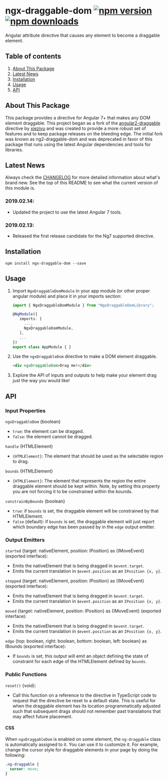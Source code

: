 # ngx-draggable-dom [![npm version](https://badge.fury.io/js/ngx-draggable-dom.svg)](http://badge.fury.io/js/ngx-draggable-dom) [![npm downloads](https://img.shields.io/npm/dm/ngx-draggable-dom.svg)](https://npmjs.org/ngx-draggable-dom)

Angular attribute directive that causes any element to become a draggable element.

## Table of contents
1. [About This Package](#about-this-package)
2. [Latest News](#latest-news)
3. [Installation](#installation)
4. [Usage](#usage)
5. [API](#api)

## About This Package
This package provides a directive for Angular 7+ that makes any DOM element draggable. This project began as a fork of the [angular2-draggable](https://github.com/xieziyu/angular2-draggable) directive by [xieziyu](https://github.com/xieziyu) and was created to provide a more robust set of features and to keep package releases on the bleeding edge. The initial fork was known as ng2-draggable-dom and was deprecated in favor of this package that runs using the latest Angular dependencies and tools for libraries.

## Latest News
Always check the [CHANGELOG](https://github.com/bmartinson/ngx-draggable-dom/blob/master/CHANGELOG.md) for more detailed information about what's brand new. See the top of this README to see what the current version of this module is.

### 2019.02.14:
+ Updated the project to use the latest Angular 7 tools.

### 2019.02.13:
+ Released the first release candidate for the Ng7 supported directive.

## Installation
```npm install ngx-draggable-dom --save```

## Usage
1. Import `NgxDraggableDomModule` in your app module (or other proper angular module) and place it in your imports section:

    ```typescript
    import { NgxDraggableDomModule } from "NgxDraggableDomLibrary";

    @NgModule({
       imports: [
         ...,
         NgxDraggableDomModule,
       ],
       ...
    })
    export class AppModule { }
	  ```

2. Use the `ngxDraggableDom` directive to make a DOM element draggable.

	```html
	<div ngxDraggableDom>Drag me!</div>
	```

3. Explore the API of inputs and outputs to help make your element drag just the way you would like!

## API

### Input Properties

`ngxDraggableDom` {boolean}
+ `true`: the element can be dragged.
+ `false`: the element cannot be dragged.

`handle` {HTMLElement}
+ `{HTMLElement}`: The element that should be used as the selectable region to drag.

`bounds` {HTMLElement}
+ `{HTMLElement}`: The element that represents the region the entire draggable element should be kept within. Note, by setting this property you are not forcing it to be constrained within the bounds.

`constrainByBounds` {boolean}
+ `true`: if `bounds` is set, the draggable element will be constrained by that HTMLElement.
+ `false` (default): if `bounds` is set, the draggable element will just report which boundary edge has been passed by in the `edge` output emitter.

### Output Emitters

`started` {target: nativeElement, position: IPosition} as {IMoveEvent} (exported interface):
+ Emits the nativeElement that is being dragged in `$event.target`.
+ Emits the current translation in `$event.position` as an `IPosition {x, y}`.

`stopped` {target: nativeElement, position: IPosition} as {IMoveEvent} (exported interface):
+ Emits the nativeElement that is being dragged in `$event.target`.
+ Emits the current translation in `$event.position` as an `IPosition {x, y}`.

`moved` {target: nativeElement, position: IPosition} as {IMoveEvent} (exported interface):
+ Emits the nativeElement that is being dragged in `$event.target`.
+ Emits the current translation in `$event.position` as an `IPosition {x, y}`.

`edge` {top: boolean, right: boolean, bottom: boolean, left: boolean} as IBounds (exported interface):
+ If `bounds` is set, this output will emit an object defining the state of constraint for each edge of the HTMLElement defined by `bounds`.

### Public Functions

`reset()` {void}:
+ Call this function on a reference to the directive in TypeScript code to request that the directive be reset to a default state. This is useful for when the draggable element has its location programmatically adjusted such that subsequent drags should not remember past translations that may affect future placement.

####  CSS
When `ngxDraggableDom` is enabled on some element, the `ng-draggable` class is automatically assigned to it. You can use it to customize it. For example, change the cursor style for draggable elements in your page by doing the following:

```css
.ng-draggable {
  cursor: move;
}
```

